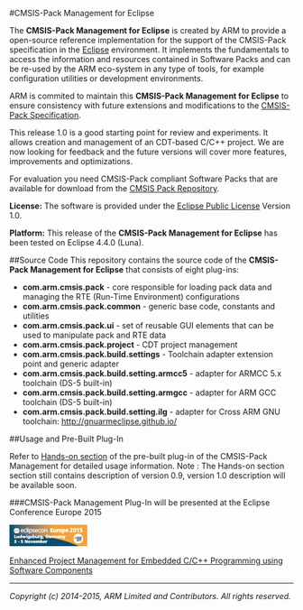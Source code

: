 #CMSIS-Pack Management for Eclipse

The **CMSIS-Pack Management for Eclipse** is created by ARM to provide a open-source reference implementation for the support of the CMSIS-Pack specification in the [Eclipse] environment. It implements the fundamentals to access the information and resources contained in Software Packs and can be re-used by the ARM eco-system in any type of tools, for example configuration utilities or development environments.

ARM is commited to maintain this **CMSIS-Pack Management for Eclipse** to ensure consistency with future extensions and modifications to the [CMSIS-Pack Specification].  

This release 1.0 is a good starting point for review and experiments. It allows creation and management of an CDT-based C/C++ project. We are now looking for feedback and the future versions will cover more features, improvements and optimizations.

For evaluation you need CMSIS-Pack compliant Software Packs that are available for download from the [CMSIS Pack Repository].

**License:** The software is provided under the [Eclipse Public License] Version 1.0. 

**Platform:** This release of the **CMSIS-Pack Management for Eclipse** has been tested on Eclipse 4.4.0 (Luna).

##Source Code 
This repository contains the source code of the **CMSIS-Pack Management for Eclipse** that consists of eight plug-ins:
* **com.arm.cmsis.pack** 	- core responsible for loading pack data and managing the RTE (Run-Time Environment) configurations
* **com.arm.cmsis.pack.common** 	- generic base code, constants and utilities
* **com.arm.cmsis.pack.ui** - set of reusable GUI elements that can be used to manipulate pack and RTE data
* **com.arm.cmsis.pack.project** - CDT project management
* **com.arm.cmsis.pack.build.settings** - Toolchain adapter extension point and generic adapter
* **com.arm.cmsis.pack.build.setting.armcc5** - adapter for  ARMCC 5.x toolchain (DS-5 built-in)
* **com.arm.cmsis.pack.build.setting.armgcc** - adapter for  ARM GCC toolchain (DS-5 built-in)
* **com.arm.cmsis.pack.build.setting.ilg** - adapter for Cross ARM GNU toolchain: http://gnuarmeclipse.github.io/

##Usage and Pre-Built Plug-In


Refer to [Hands-on section] of the pre-built plug-in of the CMSIS-Pack Management for detailed usage information.
Note : The Hands-on section section still contains description of version 0.9, version 1.0 description will be available soon.

###CMSIS-Pack Management Plug-In will be presented at the Eclipse Conference Europe 2015

![EclipseConEurope2015] 

[Enhanced Project Management for Embedded C/C++ Programming using Software Components]



- - - - - - - - - - - - - - - - - - - - - - - - - -

_Copyright (c) 2014-2015, ARM Limited and Contributors. All rights reserved._


[Eclipse Public License]:   ./license.md "Eclipse Public License for CMSIS-Pack Management for Eclipse"

[CMSIS-Pack Management for Eclipse]: https://www.github.com/ARM-software/cmsis-pack-eclipse 
[Hands-on section]:         https://github.com/ARM-software/cmsis-pack-eclipse-prebuilt#hands-on
[CMSIS Pack Repository]:	  http://www.keil.com/pack/
[Keil-MDK-ARM Version 5]:   http://www2.keil.com/mdk5/install
[Eclipse]:                  http://www.eclipse.org
[CMSIS-Pack specification]: http://www.keil.com/pack/doc/CMSIS/Pack/html/index.html

[EclipseConEurope2015]:     ./images/EclipseConEurope2015.png
[Eclipse Plug-In Overview]: ./images/EclipseOverview.png
[Select the Device]:        ./images/Eclipse2.png
[Component Selection]:      ./images/Eclipse4.png
[Enhanced Project Management for Embedded C/C++ Programming using Software Components]: https://www.eclipsecon.org/europe2015/session/enhanced-project-management-embedded-cc-programming-using-software-components

